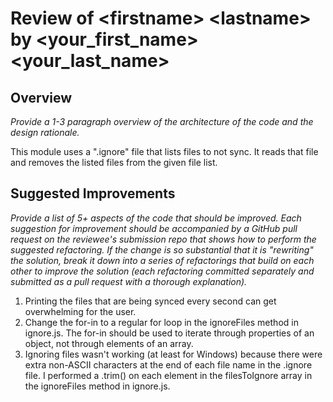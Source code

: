 # Review of \<firstname\> \<lastname\> by \<your\_first\_name\> \<your\_last\_name\> 

## Overview

*Provide a 1-3 paragraph overview of the architecture of the code and the design rationale.*

This module uses a ".ignore" file that lists files to not sync. It reads that file and removes the listed files from the given file list.

## Suggested Improvements

*Provide a list of 5+ aspects of the code that should be improved. Each suggestion for improvement should be accompanied by a GitHub pull request on the reviewee's submission repo that shows how to perform the suggested refactoring. If the change is so substantial that it is "rewriting" the solution, break it down into a series of refactorings that build on each other to improve the solution (each refactoring committed separately and submitted as a pull request with a thorough explanation).*

1. Printing the files that are being synced every second can get overwhelming for the user.
2. Change the for-in to a regular for loop in the ignoreFiles method in ignore.js. The for-in should be used to iterate through properties of an object, not through elements of an array.
3. Ignoring files wasn't working (at least for Windows) because there were extra non-ASCII characters at the end of each file name in the .ignore file. I performed a .trim() on each element in the filesToIgnore array in the ignoreFiles method in ignore.js.